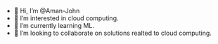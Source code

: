 - 👋 Hi, I’m @Aman-John
- 👀 I’m interested in cloud computing.
- 🌱 I’m currently learning ML.
- 💞️ I’m looking to collaborate on solutions realted to cloud computing.


<!---
Aman-John/Aman-John is a ✨ special ✨ repository because its `README.md` (this file) appears on your GitHub profile.
You can click the Preview link to take a look at your changes.
--->
